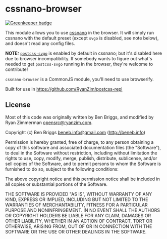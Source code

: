 # cssnano-browser

[![Greenkeeper badge](https://badges.greenkeeper.io/RyanZim/cssnano-browser.svg)](https://greenkeeper.io/)

This module allows you to use [cssnano](http://cssnano.co/) in the browser. It
will simply run cssnano with the default preset (except `svgo` is disabled, see
note below), and doesn't read any config files.

**NOTE:** [`postcss-svgo`](https://www.npmjs.com/package/postcss-svgo) is
enabled by default in cssnano; but it's disabled here due to browser
incompatibility. If somebody wants to figure out what's needed to get
`postcss-svgo` running in the browser, they're welcome to contribute!

`cssnano-browser` is a CommonJS module, you'll need to use browserify.

Built for use in https://github.com/RyanZim/postcss-repl

## License

Most of this code was originally written by Ben Briggs, and modified by Ryan
Zimmerman <opensrc@ryanzim.com>.

Copyright (c) Ben Briggs <beneb.info@gmail.com> (http://beneb.info)

Permission is hereby granted, free of charge, to any person obtaining a copy of
this software and associated documentation files (the "Software"), to deal in
the Software without restriction, including without limitation the rights to
use, copy, modify, merge, publish, distribute, sublicense, and/or sell copies of
the Software, and to permit persons to whom the Software is furnished to do so,
subject to the following conditions:

The above copyright notice and this permission notice shall be included in all
copies or substantial portions of the Software.

THE SOFTWARE IS PROVIDED "AS IS", WITHOUT WARRANTY OF ANY KIND, EXPRESS OR
IMPLIED, INCLUDING BUT NOT LIMITED TO THE WARRANTIES OF MERCHANTABILITY, FITNESS
FOR A PARTICULAR PURPOSE AND NONINFRINGEMENT. IN NO EVENT SHALL THE AUTHORS OR
COPYRIGHT HOLDERS BE LIABLE FOR ANY CLAIM, DAMAGES OR OTHER LIABILITY, WHETHER
IN AN ACTION OF CONTRACT, TORT OR OTHERWISE, ARISING FROM, OUT OF OR IN
CONNECTION WITH THE SOFTWARE OR THE USE OR OTHER DEALINGS IN THE SOFTWARE.
